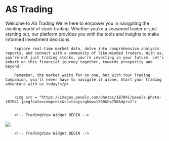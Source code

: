  <!DOCTYPE html
<html lang="en">
<head>
<meta charset="UTF-8">
<meta http-equiv="X-UA-Compatible" content="IE=edge">
<meta name="viewport" content="width=device-width, initial-scale=1.0">
<title>stock trading chart </title>
</head>
<body>
    <h1>AS Trading</h1>
    <p class = "p" >Welcome to AS Trading We're here to empower you in navigating the exciting world of stock trading. Whether you're a seasoned trader or just starting out, our platform provides you with the tools and insights to make informed investment decisions. 

        Explore real-time market data, delve into comprehensive analysis reports, and connect with a community of like-minded traders. With us, you're not just trading stocks, you're investing in your future. Let's embark on this financial journey together, towards prosperity and beyond! 
        
        Remember, the market waits for no one, but with Your Trading Companion, you'll never have to navigate it alone. Start your trading adventure with us today!</p>
   

        <img src = "https://images.pexels.com/photos/187041/pexels-photo-187041.jpeg?auto=compress&cs=tinysrgb&w=1260&h=750&dpr=1">
        
        
        <!-- TradingView Widget BEGIN -->
<div class="tradingview-widget-container">
    <div class="tradingview-widget-container__widget"></div>
    <div class="tradingview-widget-copyright"><a href="https://www.tradingview.com/" rel="noopener nofollow" target="_blank"></a></div>
    <script type="text/javascript" src="https://s3.tradingview.com/external-embedding/embed-widget-ticker-tape.js" async>
    {
    "symbols": [
      {
        "proName": "FOREXCOM:SPXUSD",
        "title": "S&P 500"
      },
      {
        "proName": "FOREXCOM:NSXUSD",
        "title": "US 100"
      },
      {
        "proName": "FX_IDC:EURUSD",
        "title": "EUR to USD"
      },
      {
        "proName": "BITSTAMP:BTCUSD",
        "title": "Bitcoin"
      },
      {
        "proName": "BITSTAMP:ETHUSD",
        "title": "Ethereum"
      }
    ],
    "showSymbolLogo": true,
    "colorTheme": "light",
    "isTransparent": false,
    "displayMode": "adaptive",
    "locale": "en"
  }
    </script>
  </div>
  <!-- TradingView Widget END -->
  <img src="https://images.pexels.com/photos/730547/pexels-photo-730547.jpeg?auto=compress&cs=tinysrgb&w=600" style = "width = 1000;">

        <!-- TradingView Widget BEGIN -->
    
<div class="tradingview-widget-container" style="height:100%;width:100%">
    <div id="tradingview_fa786" style="height:calc(100% - 32px);width:100%"></div>
    <div class="tradingview-widget-copyright"><a href="https://www.tradingview.com/" rel="noopener nofollow" target="_blank"></a></div>
    <script type="text/javascript" src="https://s3.tradingview.com/tv.js"></script>
    <script type="text/javascript">
    new TradingView.widget(
    {
    "autosize": true,
    "symbol": "NASDAQ:AAPL",
    "interval": "D",
    "timezone": "Etc/UTC",
    "theme": "light",
    "style": "1",
    "locale": "en",
    "enable_publishing": false,
    "allow_symbol_change": true,
    "container_id": "tradingview_fa786"
  }
    );
    </script>
  </div>
  <!-- TradingView Widget END -->

  <p style = "font-size: 75px;">Crypto-Coins-Heatmap</p>
  <!-- TradingView Widget BEGIN -->
<div class="tradingview-widget-container">
    <div class="tradingview-widget-container__widget"></div>
    <div class="tradingview-widget-copyright"><a href="https://www.tradingview.com/" rel="noopener nofollow" target="_blank"></a></div>
    <script type="text/javascript" src="https://s3.tradingview.com/external-embedding/embed-widget-crypto-coins-heatmap.js" async>
    {
    "dataSource": "Crypto",
    "blockSize": "market_cap_calc",
    "blockColor": "change",
    "locale": "en",
    "symbolUrl": "",
    "colorTheme": "light",
    "hasTopBar": false,
    "isDataSetEnabled": false,
    "isZoomEnabled": true,
    "hasSymbolTooltip": true,
    "width": "100%",
    "height": "100%"
  }
    </script>
  </div>
  <!-- TradingView Widget END -->
  <p style = "font-size: 75px;">Forex-Cross-Rates</p>
  <!-- TradingView Widget BEGIN -->
<div class="tradingview-widget-container">
    <div class="tradingview-widget-container__widget"></div>
    <div class="tradingview-widget-copyright"><a href="https://www.tradingview.com/" rel="noopener nofollow" target="_blank"></a></div>
    <script type="text/javascript" src="https://s3.tradingview.com/external-embedding/embed-widget-forex-cross-rates.js" async>
    {
    "width": 1000,
    "height": 600,
    "currencies": [
      "EUR",
      "USD",
      "JPY",
      "GBP",
      "CHF",
      "AUD",
      "CAD",
      "NZD"
    ],
    "isTransparent": false,
    "colorTheme": "light",
    "locale": "en"
  }
    </script>
  </div>
  <!-- TradingView Widget END -->

  <p style = "font-size:75px;">Market Overview</p>
  <!-- TradingView Widget BEGIN -->
<div class="tradingview-widget-container">
    <div class="tradingview-widget-container__widget"></div>
    <div class="tradingview-widget-copyright"><a href="https://www.tradingview.com/" rel="noopener nofollow" target="_blank"></a></div>
    <script type="text/javascript" src="https://s3.tradingview.com/external-embedding/embed-widget-market-overview.js" async>
    {
    "colorTheme": "light",
    "dateRange": "12M",
    "showChart": true,
    "locale": "en",
    "largeChartUrl": "",
    "isTransparent": false,
    "showSymbolLogo": true,
    "showFloatingTooltip": false,
    "width": "1000",
    "height": "660",
    "plotLineColorGrowing": "rgba(41, 98, 255, 1)",
    "plotLineColorFalling": "rgba(41, 98, 255, 1)",
    "gridLineColor": "rgba(240, 243, 250, 0)",
    "scaleFontColor": "rgba(106, 109, 120, 1)",
    "belowLineFillColorGrowing": "rgba(41, 98, 255, 0.12)",
    "belowLineFillColorFalling": "rgba(41, 98, 255, 0.12)",
    "belowLineFillColorGrowingBottom": "rgba(41, 98, 255, 0)",
    "belowLineFillColorFallingBottom": "rgba(41, 98, 255, 0)",
    "symbolActiveColor": "rgba(41, 98, 255, 0.12)",
    "tabs": [
      {
        "title": "Indices",
        "symbols": [
          {
            "s": "FOREXCOM:SPXUSD",
            "d": "S&P 500"
          },
          {
            "s": "FOREXCOM:NSXUSD",
            "d": "US 100"
          },
          {
            "s": "FOREXCOM:DJI",
            "d": "Dow 30"
          },
          {
            "s": "INDEX:NKY",
            "d": "Nikkei 225"
          },
          {
            "s": "INDEX:DEU40",
            "d": "DAX Index"
          },
          {
            "s": "FOREXCOM:UKXGBP",
            "d": "UK 100"
          }
        ],
        "originalTitle": "Indices"
      },
      {
        "title": "Futures",
        "symbols": [
          {
            "s": "CME_MINI:ES1!",
            "d": "S&P 500"
          },
          {
            "s": "CME:6E1!",
            "d": "Euro"
          },
          {
            "s": "COMEX:GC1!",
            "d": "Gold"
          },
          {
            "s": "NYMEX:CL1!",
            "d": "WTI Crude Oil"
          },
          {
            "s": "NYMEX:NG1!",
            "d": "Gas"
          },
          {
            "s": "CBOT:ZC1!",
            "d": "Corn"
          }
        ],
        "originalTitle": "Futures"
      },
      {
        "title": "Bonds",
        "symbols": [
          {
            "s": "CBOT:ZB1!",
            "d": "T-Bond"
          },
          {
            "s": "CBOT:UB1!",
            "d": "Ultra T-Bond"
          },
          {
            "s": "EUREX:FGBL1!",
            "d": "Euro Bund"
          },
          {
            "s": "EUREX:FBTP1!",
            "d": "Euro BTP"
          },
          {
            "s": "EUREX:FGBM1!",
            "d": "Euro BOBL"
          }
        ],
        "originalTitle": "Bonds"
      },
      {
        "title": "Forex",
        "symbols": [
          {
            "s": "FX:EURUSD",
            "d": "EUR to USD"
          },
          {
            "s": "FX:GBPUSD",
            "d": "GBP to USD"
          },
          {
            "s": "FX:USDJPY",
            "d": "USD to JPY"
          },
          {
            "s": "FX:USDCHF",
            "d": "USD to CHF"
          },
          {
            "s": "FX:AUDUSD",
            "d": "AUD to USD"
          },
          {
            "s": "FX:USDCAD",
            "d": "USD to CAD"
          }
        ],
        "originalTitle": "Forex"
      }
    ]
  }
    </script>
  </div>
  <!-- TradingView Widget END -->

  <!-- TradingView Widget BEGIN -->
<div class="tradingview-widget-container">
    <div class="tradingview-widget-container__widget"></div>
    <div class="tradingview-widget-copyright"><a href="https://www.tradingview.com/" rel="noopener nofollow" target="_blank"></a></div>
    <script type="text/javascript" src="https://s3.tradingview.com/external-embedding/embed-widget-symbol-overview.js" async>
    {
    "symbols": [
      [
        "Apple",
        "AAPL|1D"
      ],
      [
        "Google",
        "GOOGL|1D"
      ],
      [
        "Microsoft",
        "MSFT|1D"
      ]
    ],
    "chartOnly": false,
    "width": 1500,
    "height": 700,
    "locale": "en",
    "colorTheme": "light",
    "autosize": false,
    "showVolume": false,
    "showMA": false,
    "hideDateRanges": false,
    "hideMarketStatus": false,
    "hideSymbolLogo": false,
    "scalePosition": "right",
    "scaleMode": "Normal",
    "fontFamily": "-apple-system, BlinkMacSystemFont, Trebuchet MS, Roboto, Ubuntu, sans-serif",
    "fontSize": "10",
    "noTimeScale": false,
    "valuesTracking": "1",
    "changeMode": "price-and-percent",
    "chartType": "area",
    "maLineColor": "#2962FF",
    "maLineWidth": 1,
    "maLength": 9,
    "lineWidth": 2,
    "lineType": 0,
    "dateRanges": [
      "1d|1",
      "1m|30",
      "3m|60",
      "12m|1D",
      "60m|1W",
      "all|1M"
    ]
  }
    </script>
  </div>
  <!-- TradingView Widget END -->
<p style = "font-size: 75px;"> Technical-Analysis</p>
  <!-- TradingView Widget BEGIN -->
<div class="tradingview-widget-container">
    <div class="tradingview-widget-container__widget"></div>
    <div class="tradingview-widget-copyright"><a href="https://www.tradingview.com/" rel="noopener nofollow" target="_blank"></a></div>
    <script type="text/javascript" src="https://s3.tradingview.com/external-embedding/embed-widget-technical-analysis.js" async>
    {
    "interval": "1m",
    "width": "2000",
    "isTransparent": false,
    "height": "450",
    "symbol": "NASDAQ:AAPL",
    "showIntervalTabs": true,
    "displayMode": "single",
    "locale": "en",
    "colorTheme": "light"
  }
    </script>
  </div>
  <!-- TradingView Widget END -->

  <p style = "font-size: 75px;"> Screener</p>
  <!-- TradingView Widget BEGIN -->
<div class="tradingview-widget-container">
    <div class="tradingview-widget-container__widget"></div>
    <div class="tradingview-widget-copyright"><a href="https://www.tradingview.com/" rel="noopener nofollow" target="_blank"></a></div>
    <script type="text/javascript" src="https://s3.tradingview.com/external-embedding/embed-widget-screener.js" async>
    {
    "width": 1100,
    "height": 523,
    "defaultColumn": "overview",
    "defaultScreen": "general",
    "market": "forex",
    "showToolbar": true,
    "colorTheme": "light",
    "locale": "en"
  }
    </script>
  </div>
  <!-- TradingView Widget END -->
  <p style = "font-size: 75px;"> Forex-Heat-Map</p>
  <!-- TradingView Widget BEGIN -->
<div class="tradingview-widget-container">
    <div class="tradingview-widget-container__widget"></div>
    <div class="tradingview-widget-copyright"><a href="https://www.tradingview.com/" rel="noopener nofollow" target="_blank"></a></div>
    <script type="text/javascript" src="https://s3.tradingview.com/external-embedding/embed-widget-forex-heat-map.js" async>
    {
    "width": 970,
    "height": 600,
    "currencies": [
      "EUR",
      "USD",
      "JPY",
      "GBP",
      "CHF",
      "AUD",
      "CAD",
      "NZD",
      "CNY"
    ],
    "isTransparent": false,
    "colorTheme": "light",
    "locale": "en"
  }
    </script>
  </div>
  <!-- TradingView Widget END -->


  <p style = "font-size: 75px;">Cryptocurrency - Market </p>
  <!-- TradingView Widget BEGIN -->
<div class="tradingview-widget-container">
    <div class="tradingview-widget-container__widget"></div>
    <div class="tradingview-widget-copyright"><a href="https://www.tradingview.com/" rel="noopener nofollow" target="_blank"></a></div>
    <script type="text/javascript" src="https://s3.tradingview.com/external-embedding/embed-widget-screener.js" async>
    {
    "width": 1000,
    "height": 490,
    "defaultColumn": "overview",
    "screener_type": "crypto_mkt",
    "displayCurrency": "USD",
    "colorTheme": "light",
    "locale": "en"
  }
    </script>
  </div>
  <!-- TradingView Widget END -->

  <p style = "fontsize: 75px">"Thank you for choosing us as your trusted partner in your financial journey. At Your Trading Companion, we believe in the power of informed investing. Remember, every investment in knowledge pays the best interest. Let's continue to grow together. Happy trading!"</p>

  <ol>
    <li>Sachin Yadav 12317943</li>
    <li>Anmol Nagpal  12317835</li>
    <li>Abel B Varughese 12318150</li>
  </ol>
</body>
</html>
